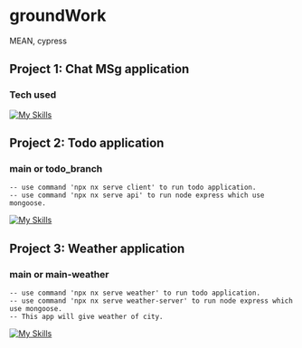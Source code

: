 # groundWork

MEAN, cypress

## Project 1: Chat MSg application

### Tech used

[![My Skills](https://skillicons.dev/icons?i=ts,js,html,scss,mongodb,express,angular,nodejs,&theme=light)](https://skillicons.dev)

## Project 2: Todo application

### main or todo_branch

    -- use command 'npx nx serve client' to run todo application.
    -- use command 'npx nx serve api' to run node express which use mongoose.

[![My Skills](https://skillicons.dev/icons?i=ts,js,html,scss,mongodb,express,angular,nodejs,&theme=light)](https://skillicons.dev)

## Project 3: Weather application

### main or main-weather

    -- use command 'npx nx serve weather' to run todo application.
    -- use command 'npx nx serve weather-server' to run node express which use mongoose.
    -- This app will give weather of city.

[![My Skills](https://skillicons.dev/icons?i=ts,js,html,mongoose,express,angular,nodejs,&theme=light)](https://skillicons.dev)
